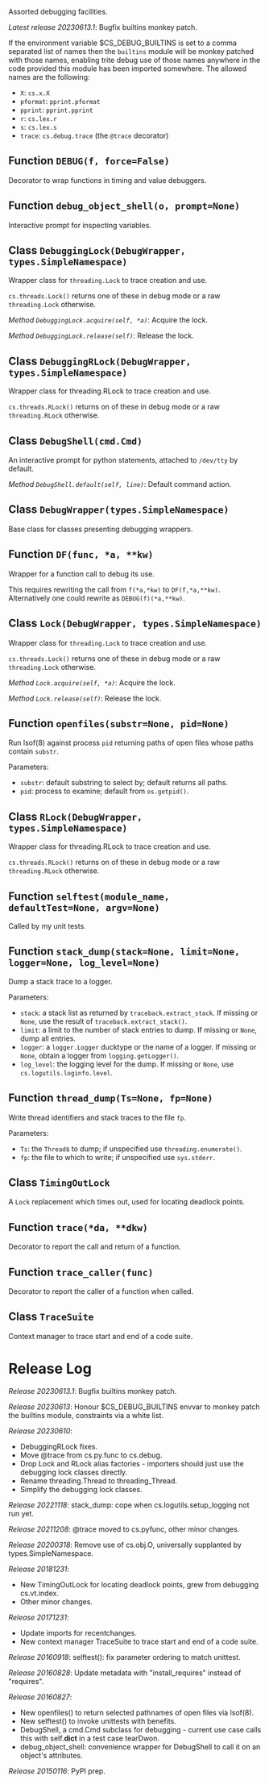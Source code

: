 Assorted debugging facilities.

*Latest release 20230613.1*:
Bugfix builtins monkey patch.

If the environment variable $CS_DEBUG_BUILTINS is set to a comma
separated list of names then the `builtins` module will be monkey
patched with those names, enabling trite debug use of those names
anywhere in the code provided this module has been imported somewhere.
The allowed names are the following:
* `X`: `cs.x.X`
* `pformat`: `pprint.pformat`
* `pprint`: `pprint.pprint`
* `r`: `cs.lex.r`
* `s`: `cs.lex.s`
* `trace`: `cs.debug.trace` (the `@trace` decorator)

## Function `DEBUG(f, force=False)`

Decorator to wrap functions in timing and value debuggers.

## Function `debug_object_shell(o, prompt=None)`

Interactive prompt for inspecting variables.

## Class `DebuggingLock(DebugWrapper, types.SimpleNamespace)`

Wrapper class for `threading.Lock` to trace creation and use.

`cs.threads.Lock()` returns one of these in debug mode or a raw
`threading.Lock` otherwise.

*Method `DebuggingLock.acquire(self, *a)`*:
Acquire the lock.

*Method `DebuggingLock.release(self)`*:
Release the lock.

## Class `DebuggingRLock(DebugWrapper, types.SimpleNamespace)`

Wrapper class for threading.RLock to trace creation and use.

`cs.threads.RLock()` returns on of these in debug mode or a raw
`threading.RLock` otherwise.

## Class `DebugShell(cmd.Cmd)`

An interactive prompt for python statements, attached to `/dev/tty` by default.

*Method `DebugShell.default(self, line)`*:
Default command action.

## Class `DebugWrapper(types.SimpleNamespace)`

Base class for classes presenting debugging wrappers.

## Function `DF(func, *a, **kw)`

Wrapper for a function call to debug its use.

This requires rewriting the call from `f(*a,*kw)` to `DF(f,*a,**kw)`.
Alternatively one could rewrite as `DEBUG(f)(*a,**kw)`.

## Class `Lock(DebugWrapper, types.SimpleNamespace)`

Wrapper class for `threading.Lock` to trace creation and use.

`cs.threads.Lock()` returns one of these in debug mode or a raw
`threading.Lock` otherwise.

*Method `Lock.acquire(self, *a)`*:
Acquire the lock.

*Method `Lock.release(self)`*:
Release the lock.

## Function `openfiles(substr=None, pid=None)`

Run lsof(8) against process `pid`
returning paths of open files whose paths contain `substr`.

Parameters:
* `substr`: default substring to select by; default returns all paths.
* `pid`: process to examine; default from `os.getpid()`.

## Class `RLock(DebugWrapper, types.SimpleNamespace)`

Wrapper class for threading.RLock to trace creation and use.

`cs.threads.RLock()` returns on of these in debug mode or a raw
`threading.RLock` otherwise.

## Function `selftest(module_name, defaultTest=None, argv=None)`

Called by my unit tests.

## Function `stack_dump(stack=None, limit=None, logger=None, log_level=None)`

Dump a stack trace to a logger.

Parameters:
* `stack`: a stack list as returned by `traceback.extract_stack`.
  If missing or `None`, use the result of `traceback.extract_stack()`.
* `limit`: a limit to the number of stack entries to dump.
  If missing or `None`, dump all entries.
* `logger`: a `logger.Logger` ducktype or the name of a logger.
  If missing or `None`, obtain a logger from `logging.getLogger()`.
* `log_level`: the logging level for the dump.
  If missing or `None`, use `cs.logutils.loginfo.level`.

## Function `thread_dump(Ts=None, fp=None)`

Write thread identifiers and stack traces to the file `fp`.

Parameters:
* `Ts`: the `Thread`s to dump; if unspecified use `threading.enumerate()`.
* `fp`: the file to which to write; if unspecified use `sys.stderr`.

## Class `TimingOutLock`

A `Lock` replacement which times out, used for locating deadlock points.

## Function `trace(*da, **dkw)`

Decorator to report the call and return of a function.

## Function `trace_caller(func)`

Decorator to report the caller of a function when called.

## Class `TraceSuite`

Context manager to trace start and end of a code suite.

# Release Log



*Release 20230613.1*:
Bugfix builtins monkey patch.

*Release 20230613*:
Honour $CS_DEBUG_BUILTINS envvar to monkey patch the builtins module, constraints via a white list.

*Release 20230610*:
* DebuggingRLock fixes.
* Move @trace from cs.py.func to cs.debug.
* Drop Lock and RLock alias factories - importers should just use the debugging lock classes directly.
* Rename threading.Thread to threading_Thread.
* Simplify the debugging lock classes.

*Release 20221118*:
stack_dump: cope when cs.logutils.setup_logging not run yet.

*Release 20211208*:
@trace moved to cs.pyfunc, other minor changes.

*Release 20200318*:
Remove use of cs.obj.O, universally supplanted by types.SimpleNamespace.

*Release 20181231*:
* New TimingOutLock for locating deadlock points, grew from debugging cs.vt.index.
* Other minor changes.

*Release 20171231*:
* Update imports for recentchanges.
* New context manager TraceSuite to trace start and end of a code suite.

*Release 20160918*:
selftest(): fix parameter ordering to match unittest.

*Release 20160828*:
Update metadata with "install_requires" instead of "requires".

*Release 20160827*:
* New openfiles() to return selected pathnames of open files via lsof(8).
* New selftest() to invoke unittests with benefits.
* DebugShell, a cmd.Cmd subclass for debugging - current use case calls this with self.__dict__ in a test case tearDwon.
* debug_object_shell: convenience wrapper for DebugShell to call it on an object's attributes.

*Release 20150116*:
PyPI prep.
